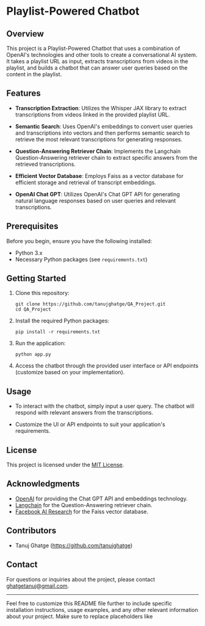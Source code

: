 # Playlist-Powered Chatbot

## Overview

This project is a Playlist-Powered Chatbot that uses a combination of OpenAI's technologies and other tools to create a conversational AI system. It takes a playlist URL as input, extracts transcriptions from videos in the playlist, and builds a chatbot that can answer user queries based on the content in the playlist.

## Features

- **Transcription Extraction**: Utilizes the Whisper JAX library to extract transcriptions from videos linked in the provided playlist URL.

- **Semantic Search**: Uses OpenAI's embeddings to convert user queries and transcriptions into vectors and then performs semantic search to retrieve the most relevant transcriptions for generating responses.

- **Question-Answering Retriever Chain**: Implements the Langchain Question-Answering retriever chain to extract specific answers from the retrieved transcriptions.

- **Efficient Vector Database**: Employs Faiss as a vector database for efficient storage and retrieval of transcript embeddings.

- **OpenAI Chat GPT**: Utilizes OpenAI's Chat GPT API for generating natural language responses based on user queries and relevant transcriptions.

## Prerequisites

Before you begin, ensure you have the following installed:

- Python 3.x
- Necessary Python packages (see `requirements.txt`)

## Getting Started

1. Clone this repository:

   ```shell
   git clone https://github.com/tanujghatge/QA_Project.git
   cd QA_Project
   ```

2. Install the required Python packages:

   ```shell
   pip install -r requirements.txt
   ```


3. Run the application:

   ```shell
   python app.py
   ```

4. Access the chatbot through the provided user interface or API endpoints (customize based on your implementation).

## Usage

- To interact with the chatbot, simply input a user query. The chatbot will respond with relevant answers from the transcriptions.

- Customize the UI or API endpoints to suit your application's requirements.

## License

This project is licensed under the [MIT License](LICENSE).

## Acknowledgments

- [OpenAI](https://openai.com) for providing the Chat GPT API and embeddings technology.
- [Langchain](https://langchain.io) for the Question-Answering retriever chain.
- [Facebook AI Research](https://github.com/facebookresearch/faiss) for the Faiss vector database.

## Contributors

- Tanuj Ghatge (https://github.com/tanujghatge)
## Contact

For questions or inquiries about the project, please contact ghatgetanuj@gmail.com.

---

Feel free to customize this README file further to include specific installation instructions, usage examples, and any other relevant information about your project. Make sure to replace placeholders like 

